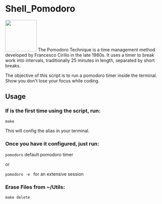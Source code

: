 # Shell_Pomodoro

<img src="https://img.gs/czjpqfbdkz/full/https://github.com/rubik/pomodoro-rs/raw/master/images/logo.png" height=100px>
The Pomodoro Technique is a time management method developed by Francesco Cirillo in the late 1980s. It uses a timer to break work into intervals, traditionally 25 minutes in length, separated by short breaks.

The objective of this script is to run a pomodoro timer inside the terminal. Show you don't lose your focus while coding.

## Usage
### If is the first time using the script, run:

```make```

This will config the alias in your terminal.

### Once you have it configured, just run:

```pomodoro``` default pomodoro timer

or

```pomodoro -e ``` for an extensive session


### Erase Files from ~/Utils:
```make delete```
